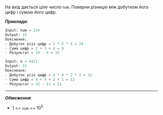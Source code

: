 На вхід дається ціле число `num`. Поверни  різницю між добутком його цифр і сумою його цифр.

**_Приклади_**:
```python
Input: num = 234
Output: 15 
Пояснення: 
- Добуток усіх цифр = 2 * 3 * 4 = 24 
- Сума цифр = 2 + 3 + 4 = 9 
- Результат = 24 - 9 = 15

Input: n = 4421
Output: 21
Пояснення: 
- Добуток усіх цифр = 4 * 4 * 2 * 1 = 32 
- Сума цифр = 4 + 4 + 2 + 1 = 11 
- Результат = 32 - 11 = 21
```
---
**_Обмеження_**:
-  1 <= `num` <= $10^5$